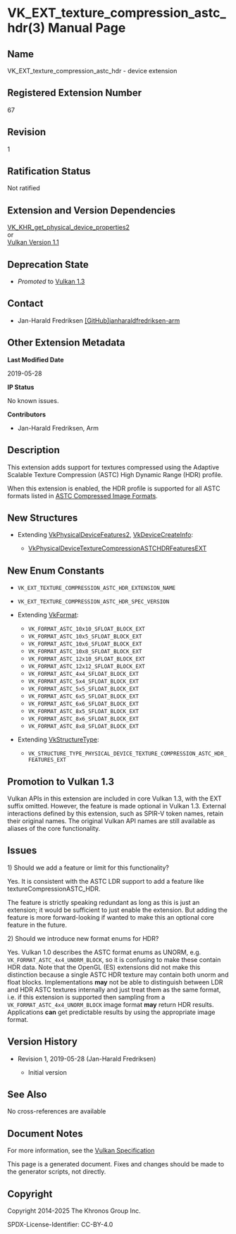 # VK\_EXT\_texture\_compression\_astc\_hdr(3) Manual Page

## Name

VK\_EXT\_texture\_compression\_astc\_hdr - device extension



## [](#_registered_extension_number)Registered Extension Number

67

## [](#_revision)Revision

1

## [](#_ratification_status)Ratification Status

Not ratified

## [](#_extension_and_version_dependencies)Extension and Version Dependencies

[VK\_KHR\_get\_physical\_device\_properties2](https://registry.khronos.org/vulkan/specs/latest/man/html/VK_KHR_get_physical_device_properties2.html)  
or  
[Vulkan Version 1.1](#versions-1.1)

## [](#_deprecation_state)Deprecation State

- *Promoted* to [Vulkan 1.3](https://registry.khronos.org/vulkan/specs/latest/html/vkspec.html#versions-1.3-promotions)

## [](#_contact)Contact

- Jan-Harald Fredriksen [\[GitHub\]janharaldfredriksen-arm](https://github.com/KhronosGroup/Vulkan-Docs/issues/new?body=%5BVK_EXT_texture_compression_astc_hdr%5D%20%40janharaldfredriksen-arm%0A%2AHere%20describe%20the%20issue%20or%20question%20you%20have%20about%20the%20VK_EXT_texture_compression_astc_hdr%20extension%2A)

## [](#_other_extension_metadata)Other Extension Metadata

**Last Modified Date**

2019-05-28

**IP Status**

No known issues.

**Contributors**

- Jan-Harald Fredriksen, Arm

## [](#_description)Description

This extension adds support for textures compressed using the Adaptive Scalable Texture Compression (ASTC) High Dynamic Range (HDR) profile.

When this extension is enabled, the HDR profile is supported for all ASTC formats listed in [ASTC Compressed Image Formats](https://registry.khronos.org/vulkan/specs/latest/html/vkspec.html#appendix-compressedtex-astc).

## [](#_new_structures)New Structures

- Extending [VkPhysicalDeviceFeatures2](https://registry.khronos.org/vulkan/specs/latest/man/html/VkPhysicalDeviceFeatures2.html), [VkDeviceCreateInfo](https://registry.khronos.org/vulkan/specs/latest/man/html/VkDeviceCreateInfo.html):
  
  - [VkPhysicalDeviceTextureCompressionASTCHDRFeaturesEXT](https://registry.khronos.org/vulkan/specs/latest/man/html/VkPhysicalDeviceTextureCompressionASTCHDRFeaturesEXT.html)

## [](#_new_enum_constants)New Enum Constants

- `VK_EXT_TEXTURE_COMPRESSION_ASTC_HDR_EXTENSION_NAME`
- `VK_EXT_TEXTURE_COMPRESSION_ASTC_HDR_SPEC_VERSION`
- Extending [VkFormat](https://registry.khronos.org/vulkan/specs/latest/man/html/VkFormat.html):
  
  - `VK_FORMAT_ASTC_10x10_SFLOAT_BLOCK_EXT`
  - `VK_FORMAT_ASTC_10x5_SFLOAT_BLOCK_EXT`
  - `VK_FORMAT_ASTC_10x6_SFLOAT_BLOCK_EXT`
  - `VK_FORMAT_ASTC_10x8_SFLOAT_BLOCK_EXT`
  - `VK_FORMAT_ASTC_12x10_SFLOAT_BLOCK_EXT`
  - `VK_FORMAT_ASTC_12x12_SFLOAT_BLOCK_EXT`
  - `VK_FORMAT_ASTC_4x4_SFLOAT_BLOCK_EXT`
  - `VK_FORMAT_ASTC_5x4_SFLOAT_BLOCK_EXT`
  - `VK_FORMAT_ASTC_5x5_SFLOAT_BLOCK_EXT`
  - `VK_FORMAT_ASTC_6x5_SFLOAT_BLOCK_EXT`
  - `VK_FORMAT_ASTC_6x6_SFLOAT_BLOCK_EXT`
  - `VK_FORMAT_ASTC_8x5_SFLOAT_BLOCK_EXT`
  - `VK_FORMAT_ASTC_8x6_SFLOAT_BLOCK_EXT`
  - `VK_FORMAT_ASTC_8x8_SFLOAT_BLOCK_EXT`
- Extending [VkStructureType](https://registry.khronos.org/vulkan/specs/latest/man/html/VkStructureType.html):
  
  - `VK_STRUCTURE_TYPE_PHYSICAL_DEVICE_TEXTURE_COMPRESSION_ASTC_HDR_FEATURES_EXT`

## [](#_promotion_to_vulkan_1_3)Promotion to Vulkan 1.3

Vulkan APIs in this extension are included in core Vulkan 1.3, with the EXT suffix omitted. However, the feature is made optional in Vulkan 1.3. External interactions defined by this extension, such as SPIR-V token names, retain their original names. The original Vulkan API names are still available as aliases of the core functionality.

## [](#_issues)Issues

1\) Should we add a feature or limit for this functionality?

Yes. It is consistent with the ASTC LDR support to add a feature like textureCompressionASTC\_HDR.

The feature is strictly speaking redundant as long as this is just an extension; it would be sufficient to just enable the extension. But adding the feature is more forward-looking if wanted to make this an optional core feature in the future.

2\) Should we introduce new format enums for HDR?

Yes. Vulkan 1.0 describes the ASTC format enums as UNORM, e.g. `VK_FORMAT_ASTC_4x4_UNORM_BLOCK`, so it is confusing to make these contain HDR data. Note that the OpenGL (ES) extensions did not make this distinction because a single ASTC HDR texture may contain both unorm and float blocks. Implementations **may** not be able to distinguish between LDR and HDR ASTC textures internally and just treat them as the same format, i.e. if this extension is supported then sampling from a `VK_FORMAT_ASTC_4x4_UNORM_BLOCK` image format **may** return HDR results. Applications **can** get predictable results by using the appropriate image format.

## [](#_version_history)Version History

- Revision 1, 2019-05-28 (Jan-Harald Fredriksen)
  
  - Initial version

## [](#_see_also)See Also

No cross-references are available

## [](#_document_notes)Document Notes

For more information, see the [Vulkan Specification](https://registry.khronos.org/vulkan/specs/latest/html/vkspec.html#VK_EXT_texture_compression_astc_hdr)

This page is a generated document. Fixes and changes should be made to the generator scripts, not directly.

## [](#_copyright)Copyright

Copyright 2014-2025 The Khronos Group Inc.

SPDX-License-Identifier: CC-BY-4.0